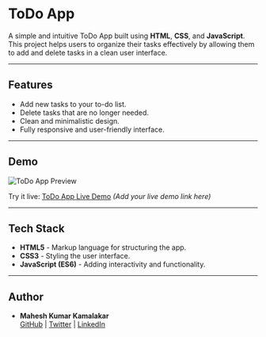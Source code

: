 # ToDo App

A simple and intuitive ToDo App built using **HTML**, **CSS**, and **JavaScript**. This project helps users to organize their tasks effectively by allowing them to add and delete tasks in a clean user interface.

---

## Features

- Add new tasks to your to-do list.
- Delete tasks that are no longer needed.
- Clean and minimalistic design.
- Fully responsive and user-friendly interface.

---

## Demo

![ToDo App Preview](https://via.placeholder.com/800x400?text=Screenshot+Preview)

Try it live: [ToDo App Live Demo](#) _(Add your live demo link here)_

---

## Tech Stack

- **HTML5** - Markup language for structuring the app.
- **CSS3** - Styling the user interface.
- **JavaScript (ES6)** - Adding interactivity and functionality.

---

## Author

- **Mahesh Kumar Kamalakar**  
  [GitHub](https://github.com/maverickprofile) | [Twitter](https://twitter.com/maheshkamalakar) | [LinkedIn](https://www.linkedin.com/in/mahesh-kumar-kamalakar/)

